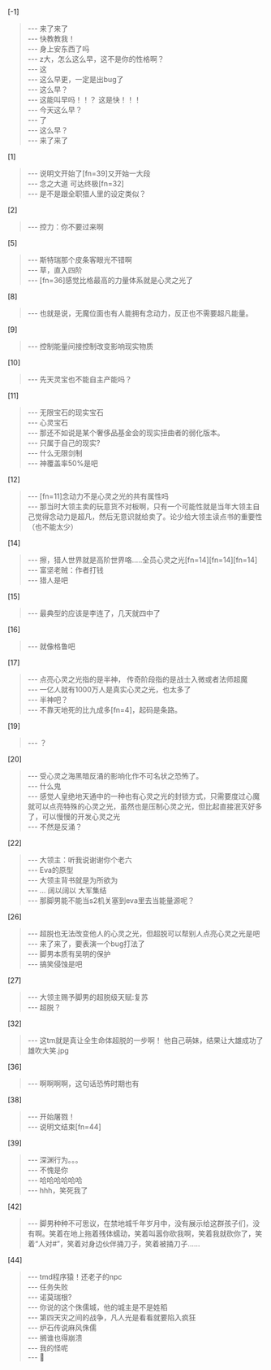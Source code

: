 
[-1] 
>--- 来了来了<br>
>--- 快教教我！<br>
>--- 身上安东西了吗<br>
>--- z大，怎么这么早，这不是你的性格啊？<br>
>--- 这<br>
>--- 这么早更，一定是出bug了<br>
>--- 这么早？<br>
>--- 这能叫早吗！！？
这是快！！！<br>
>--- 今天这么早？<br>
>--- 了<br>
>--- 这么早？<br>
>--- 来了来了<br>

[1] 
>--- 说明文开始了[fn=39]又开始一大段<br>
>--- 念之大道 可达终极[fn=32]<br>
>--- 是不是跟全职猎人里的设定类似？<br>

[2] 
>--- 控力：你不要过来啊<br>

[5] 
>--- 斯特瑞那个皮条客眼光不错啊<br>
>--- 草，直入四阶<br>
>--- [fn=36]感觉比格最高的力量体系就是心灵之光了<br>

[8] 
>--- 也就是说，无魔位面也有人能拥有念动力，反正也不需要超凡能量。<br>

[9] 
>--- 控制能量间接控制改变影响现实物质<br>

[10] 
>--- 先天灵宝也不能自主产能吗？<br>

[11] 
>--- 无限宝石的现实宝石<br>
>--- 心灵宝石<br>
>--- 那还不如说是某个奢侈品基金会的现实扭曲者的弱化版本。<br>
>--- 只属于自己的现实?<br>
>--- 什么无限剑制<br>
>--- 神覆盖率50%是吧<br>

[12] 
>--- [fn=11]念动力不是心灵之光的共有属性吗<br>
>--- 那当时大领主卖的玩意货不对板啊，只有一个可能性就是当年大领主自己觉得念动力是超凡，然后无意识就给卖了。论少给大领主读点书的重要性（也不能太少）<br>

[14] 
>--- 擦，猎人世界就是高阶世界咯.....全员心灵之光[fn=14][fn=14][fn=14]<br>
>--- 富坚老贼：作者打钱<br>
>--- 猎人是吧<br>

[15] 
>--- 最典型的应该是李连了，几天就四中了<br>

[16] 
>--- 就像格鲁吧<br>

[17] 
>--- 点亮心灵之光指的是半神，
传奇阶段指的是战士入微或者法师超魔<br>
>--- 一亿人就有1000万人是真实心灵之光，也太多了<br>
>--- 半神吧？<br>
>--- 不靠天地死的比九成多[fn=4]，起码是条路。<br>

[19] 
>--- ？<br>

[20] 
>--- 受心灵之海黑暗反涌的影响化作不可名状之恐怖了。<br>
>--- 什么鬼<br>
>--- 感觉人皇绝地天通中的一种也有心灵之光的封锁方式，只需要度过心魔就可以点亮特殊的心灵之光，虽然也是压制心灵之光，但比起直接泯灭好多了，可以慢慢的开发心灵之光<br>
>--- 不然是反涌？<br>

[22] 
>--- 大领主：听我说谢谢你个老六<br>
>--- Eva的原型<br>
>--- 大领主背书就是为所欲为<br>
>--- …
阔以阔以
大军集结<br>
>--- 那脚男能不能当s2机关塞到eva里去当能量源呢？<br>

[26] 
>--- 超脱也无法改变他人的心灵之光，但超脱可以帮别人点亮心灵之光是吧<br>
>--- 来了来了，要表演一个bug打法了<br>
>--- 脚男本质有吴明的保护<br>
>--- 搞笑侵蚀是吧<br>

[27] 
>--- 大领主赐予脚男的超脱级天赋:复苏<br>
>--- 超脱？<br>

[32] 
>--- 这tm就是真让全生命体超脱的一步啊！
他自己萌妹，结果让大雄成功了
雄吹大笑.jpg<br>

[36] 
>--- 啊啊啊啊，这句话恐怖时期也有<br>

[38] 
>--- 开始屠戮！<br>
>--- 说明文结束[fn=44]<br>

[39] 
>--- 深渊行为。。。<br>
>--- 不愧是你<br>
>--- 哈哈哈哈哈哈<br>
>--- hhh，笑死我了<br>

[42] 
>--- 脚男种种不可思议，在禁地城千年岁月中，没有展示给这群孩子们，没有啊。笑着在地上拖着残体蠕动，笑着叫嚣你砍我啊，笑着我就砍你了，笑着“人对#”，笑着对身边伙伴捅刀子，笑着被捅刀子……<br>

[44] 
>--- tmd程序猿！还老子的npc<br>
>--- 任务失败<br>
>--- 诺莫瑞根?<br>
>--- 你说的这个侏儒城，他的城主是不是姓稻<br>
>--- 第四天灾之间的战争，凡人光是看看就要陷入疯狂<br>
>--- 炉石传说麻风侏儒<br>
>--- 搁谁也得崩溃<br>
>--- 我的怪呢<br>
>--- 🌿<br>
